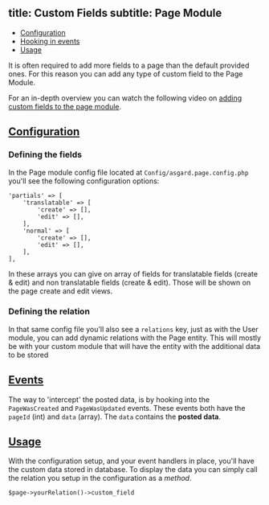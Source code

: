 title: Custom Fields
subtitle: Page Module
-------

- [Configuration](#configuration)
- [Hooking in events](#events)
- [Usage](#usage)

It is often required to add more fields to a page than the default provided ones. For this reason you can add any type of custom field to the Page Module. 

For an in-depth overview you can watch the following video on [adding custom fields to the page module](https://www.youtube.com/watch?v=HpzYIWOdzv8).


## <a name="configuration" class="anchor" href="#configuration">Configuration</a>


### Defining the fields

In the Page module config file located at `Config/asgard.page.config.php` you'll see the following configuration options:

``` .language-php
'partials' => [
    'translatable' => [
        'create' => [],
        'edit' => [],
    ],
    'normal' => [
        'create' => [],
        'edit' => [],
    ],
],
```

In these arrays you can give on array of fields for translatable fields (create & edit) and non translatable fields (create & edit). Those will be shown on the page create and edit views.


### Defining the relation

In that same config file you'll also see a `relations` key, just as with the User module, you can add dynamic relations with the Page entity. This will mostly be with your custom module that will have the entity with the additional data to be stored

## <a name="events" class="anchor" href="#events">Events</a>

The way to 'intercept' the posted data, is by hooking into the `PageWasCreated` and `PageWasUpdated` events. These events both have the `pageId` (int) and `data` (array). The `data` contains the **posted data**.


## <a name="usage" class="anchor" href="#usage">Usage</a>

With the configuration setup, and your event handlers in place, you'll have the custom data stored in database. To display the data you can simply call the relation you setup in the configuration as a *method*.

``` .language-php
$page->yourRelation()->custom_field
```
